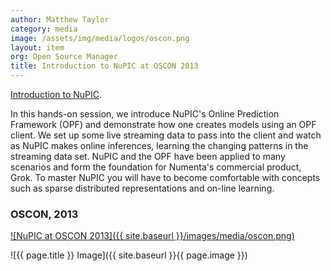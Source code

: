 ```yaml
---
author: Matthew Taylor
category: media
image: /assets/img/media/logos/oscon.png
layout: item
org: Open Source Manager
title: Introduction to NuPIC at OSCON 2013
---
```


<a href="http://www.youtube.com/watch?v=5r1vZ1ymrQE" rel="prettyPhoto" title="NuPIC at OSCON 2013">Introduction to NuPIC</a>.

In this hands-on session, we introduce NuPIC's Online Prediction Framework (OPF)
and demonstrate how one creates models using an OPF client. We set up some live
streaming data to pass into the client and watch as NuPIC makes online
inferences, learning the changing patterns in the streaming data set. NuPIC and
the OPF have been applied to many scenarios and form the foundation for
Numenta's commercial product, Grok. To master NuPIC you will have to become
comfortable with concepts such as sparse distributed representations and on-line
learning.

### OSCON, 2013

[![NuPIC at OSCON 2013]({{ site.baseurl }}/images/media/oscon.png)](http://www.youtube.com/watch?v=5r1vZ1ymrQE)

![{{ page.title }} Image]({{ site.baseurl }}{{ page.image }})

